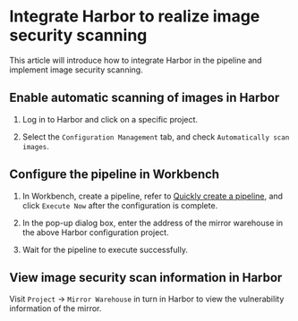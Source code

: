# Integrate Harbor to realize image security scanning

This article will introduce how to integrate Harbor in the pipeline and implement image security scanning.

## Enable automatic scanning of images in Harbor

1. Log in to Harbor and click on a specific project.

     <!--![]()screenshots-->

2. Select the `Configuration Management` tab, and check `Automatically scan images`.

     <!--![]()screenshots-->

## Configure the pipeline in Workbench

1. In Workbench, create a pipeline, refer to [Quickly create a pipeline](deploy-pipeline.md), and click `Execute Now` after the configuration is complete.

     <!--![]()screenshots-->

1. In the pop-up dialog box, enter the address of the mirror warehouse in the above Harbor configuration project.

     <!--![]()screenshots-->

1. Wait for the pipeline to execute successfully.

## View image security scan information in Harbor

Visit `Project` → `Mirror Warehouse` in turn in Harbor to view the vulnerability information of the mirror.

<!--![]()screenshots-->